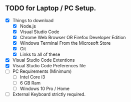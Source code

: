 ## TODO for Laptop / PC Setup. 

- [x] Things to download
     - [x] Node.js
     - [x] Visual Studio Code
     - [x] Chrome Web Browser OR Firefox Developer Edition
     - [x] Windows Terminal From the Microsoft Store
     - [x] Git 
     - [x] Links to all of these

- [x] Visual Studio Code Extentions
- [x] Visual Studio Code Preferences file
- [ ] PC Requirements (Minimum)
     - [ ] Intel Core i3
     - [ ] 6 GB Ram
     - [ ] Windows 10 Pro / Home
- [ ] External Keyboard strictly required. 
